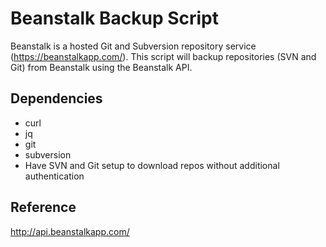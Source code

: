 # Beanstalk Backup Script
Beanstalk is a hosted Git and Subversion repository service (https://beanstalkapp.com/).  This script will backup repositories (SVN and Git) from Beanstalk using the Beanstalk API.  

## Dependencies
* curl
* jq
* git
* subversion
* Have SVN and Git setup to download repos without additional authentication

## Reference
http://api.beanstalkapp.com/